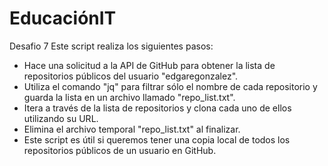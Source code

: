 # EducaciónIT
Desafio 7
Este script realiza los siguientes pasos:

- Hace una solicitud a la API de GitHub para obtener la lista de repositorios públicos del usuario "edgaregonzalez".
- Utiliza el comando "jq" para filtrar sólo el nombre de cada repositorio y guarda la lista en un archivo llamado "repo_list.txt".
- Itera a través de la lista de repositorios y clona cada uno de ellos utilizando su URL.
- Elimina el archivo temporal "repo_list.txt" al finalizar.
- Este script es útil si queremos tener una copia local de todos los repositorios públicos de un usuario en GitHub.
